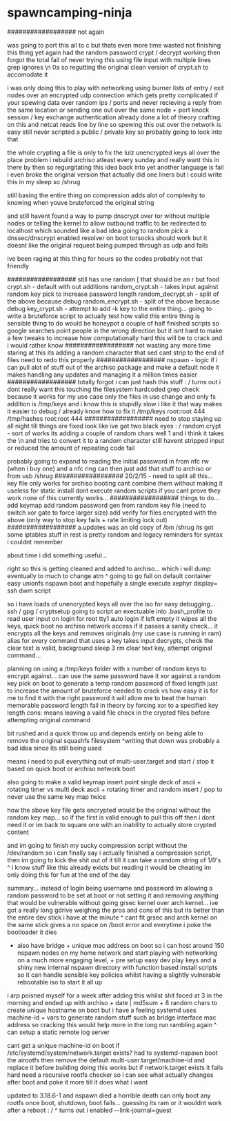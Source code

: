 spawncamping-ninja
==================
##################
not again

was going to port this all to c but thats even more time wasted not finishing this thing yet again
had the random password crypt / decrypt working then forgot the total fail of never trying this using
file input with multiple lines grep ignores \n 0a so regutting the original clean version of crypt.sh
to accomodate it 

i was only doing this to play with networking using burner lists of entry / exit nodes over an encrypted udp connection
which gets pretty complicated if your spewing data over random ips / ports and never recieving a reply from the same location
or sending one out over the same node + port knock session / key exchange authentication already done a lot of theory crafting on this
and netcat reads line by line so spewing this out over the network is easy still never scripted a public / private key so probably 
going to look into that 

the whole crypting a file is only to fix the lulz unencrypted keys all over the place problem i rebuild archiso atleast every sunday
and really want this in there by then so regurgitating this idea back into yet another language is fail 
i even broke the original version that actually did one liners but i could write this in my sleep so /shrug 

still basing the entire thing on compression adds alot of complexity to knowing when youve bruteforced the original string

and still havent found a way to pump dnscrypt over tor without multiple nodes or telling the kernel to allow outbound traffic to be redirected to localhost
which sounded like a bad idea going to random pick a dnssec/dnscrypt enabled resolver on boot
torsocks should work but it doesnt like the original request being pumped through as udp and fails 

ive been raging at this thing for hours so the codes probably not that friendly 

##################
still has one random [ that should be an r but food
crypt.sh - default with out additions
random_crypt.sh - takes input against random key pick to increase password length
random_decrypt.sh - split of the above because debug
random_encrypt.sh - split of the above because debug
key_crypt.sh - attempt to add -k key to the entire thing...
going to write a bruteforce script to actually test how valid this entire thing is
sensible thing to do would be honeypot a couple of half finished scripts so google searches point people in the wrong direction
but it isnt hard to make a few tweaks to increase how computationally hard this will be to crack and i would rather know
##################
not wasting any more time staring at this 
its adding a random character that sed cant strip to the end of files need to redo this properly
##################
nspawn - logic
if i can pull alot of stuff out of the archiso package and make a default node
it makes handling any updates and managing it a million times easier 
##################
totally forgot i can just hash this stuff : /
turns out i dont really want this touching the filesystem hardcoded grep check because it works for my use case
only the files in use change and only fs addition is /tmp/keys
and i know this is stupidly slow i like it that way makes it easier to debug / already know how to fix it 
/tmp/keys root:root 444
/tmp/hashes root:root 444
##################
need to stop staying up all night till things are fixed look like ive got two black eyes : /
random.crypt - sort of works its adding a couple of random chars well 1 and i think it takes the \n
and tries to convert it to a random character still havent stripped input or reduced the amount
of repeating code fail

probably going to expand to reading the initial password in from nfc rw (when i buy one) and a nfc ring
can then just add that stuff to archiso or from usb /shrug 
##################
20/2/15 -
need to split all this... 
key file only works for archiso booting cant combine them without making it useless for static install
dont execute random scripts if you cant prove they work none of this currently works... 
##################
things to do...
add keymap
add random password gen from random key file (need to switch xor gate to force larger size)
add verify for files encrypted with the above (only way to stop key fails + rate limiting lock out)
##################
a.updates was an old copy of /bin /shrug its got some iptables stuff in rest is pretty random and legacy reminders for syntax i couldnt remember

about time i did something useful... 

right so this is getting cleaned and added to archiso... which i will dump eventually to much to change atm
^ going to go full on default container easy unionfs nspawn boot and hopefully a single execute xephyr display= ssh dwm script

so i have loads of unencrypted keys all over the iso for easy debugging... ssh / gpg / cryptsetup 
going to script an exectuable into .bash_profile to read user input on login for root tty1 auto login
if left empty it wipes all the keys, quick boot no archiso network access
if it passes a sanity check...
it encrypts all the keys and removes originals (my use case is running in ram)
alias for every command that uses a key 
takes input decrypts, check the clear text is valid, background sleep 3 rm clear text key, attempt original command... 

planning on
using a /tmp/keys folder with x number of random keys to encrypt against... 
can use the same password have it xor against a random key pick on boot to generate a temp random password of fixed length
just to increase the amount of bruteforce needed to crack vs how easy it is for me to find it with the right password
it will allow me to beat the human memorable password length fail in theory by forcing xor to a specified key length
cons: means leaving a vaild file check in the crypted files before attempting original command

bit rushed and a quick throw up and depends entirly on being able to remove the original squashfs filesystem 
^writing that down was probably a bad idea since its still being used 

means i need to pull everything out of multi-user.target and start / stop it based on quick boot or archiso network boot

also going to make a valid keymap insert point single deck of ascii + rotating timer 
vs multi deck ascii + rotating timer and random insert / pop to never use the same key map twice 

how the above key file gets encrypted would be the original without the random key map... so if the first is valid enough
to pull this off then i dont need it or im back to square one with an inability to actually store crypted content

and im going to finish my sucky compression script without the /dev/random so i can finally say i actually finished a 
compression script, then im going to kick the shit out of it till it can take a random string of 1/0's 
^ i know stuff like this already exists but reading it would be cheating im only doing this for fun at the end of the day

summary... 
instead of login being username and password im allowing a random password to be set at boot or not setting it and removing 
anything that would be vulnerable without going grsec kernel over arch kernel... ive got a really long gdrive weighing the pros
and cons of this but its better than the entire dev stick i have at the minute 
^ cant fit grsec and arch kernel on the same stick gives a no space on /boot error and everytime i poke the bootloader it dies

* also have bridge + unique mac address on boot so i can host around 150 nspawn nodes on my home network and start playing 
with networking on a much more engaging level, + pre setup easy dev play keys and a shiny new internal nspawn directory with
function based install scripts so it can handle sensible key policies whilst having a slightly vulnerable rebootable iso to start it all up

i arp poisned myself for a week after adding this whilst shit faced at 3 in the morning and ended up with 
archiso + date | md5sum + 8 random chars to create unique hostname on boot but i have a feeling systemd
uses machine-id + vars to generate random stuff such as bridge interface mac address so cracking this
would help more in the long run rambling again 
^ can setup a static remote log server 

cant get a unique machine-id on boot if /etc/systemd/system/network.target exists?
had to systemd-nspawn boot the airootfs then remove the default multi-user.target/machine-id and replace it before building
doing this works but if network.target exists it fails hard
need a recursive rootfs checker so i can see what actually changes after boot and poke it more till it does what i want 

updated to 3.18.6-1 and nspawn died a horrible death can only boot any rootfs once 
boot, shutdown, boot fails... guessing its ram or it wouldnt work after a reboot : /
^ turns out i enabled --link-journal=guest 

